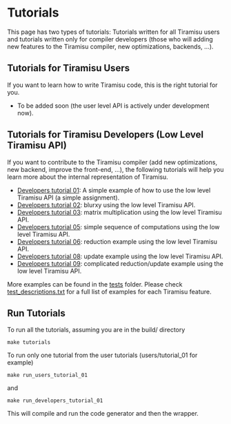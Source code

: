 # Tutorials

This page has two types of tutorials: Tutorials written for all Tiramisu users and tutorials written only for compiler developers (those who will adding new features to the Tiramisu compiler, new optimizations, backends, ...).

## Tutorials for Tiramisu Users
If you want to learn how to write Tiramisu code, this is the right tutorial
for you.

- To be added soon (the user level API is actively under development now). 

## Tutorials for Tiramisu Developers (Low Level Tiramisu API)

If you want to contribute to the Tiramisu compiler (add new
optimizations, new backend, improve the front-end, ...), the following
tutorials will help you learn more about the internal representation
of Tiramisu.

- [Developers tutorial 01](developers/tutorial_01/tutorial_01.cpp): A simple example of how to use the low level Tiramisu API (a simple assignment).
- [Developers tutorial 02](developers/tutorial_02/tutorial_02.cpp): blurxy using the low level Tiramisu API.
- [Developers tutorial 03](developers/tutorial_03/tutorial_03.cpp): matrix multiplication using the low level Tiramisu API.
- [Developers tutorial 05](developers/tutorial_05/tutorial_05.cpp): simple sequence of computations using the low level Tiramisu API.
- [Developers tutorial 06](developers/tutorial_06/tutorial_06.cpp): reduction example using the low level Tiramisu API.
- [Developers tutorial 08](developers/tutorial_08/tutorial_08.cpp): update example using the low level Tiramisu API.
- [Developers tutorial 09](developers/tutorial_09/tutorial_09.cpp): complicated reduction/update example using the low level Tiramisu API.

More examples can be found in the [tests](tests/) folder. Please check [test_descriptions.txt](tests/test_descriptions.txt) for a full list of examples for each Tiramisu feature.

## Run Tutorials

To run all the tutorials, assuming you are in the build/ directory

    make tutorials
    
To run only one tutorial from the user tutorials (users/tutorial_01 for example)

    make run_users_tutorial_01

and

    make run_developers_tutorial_01
    
This will compile and run the code generator and then the wrapper.

